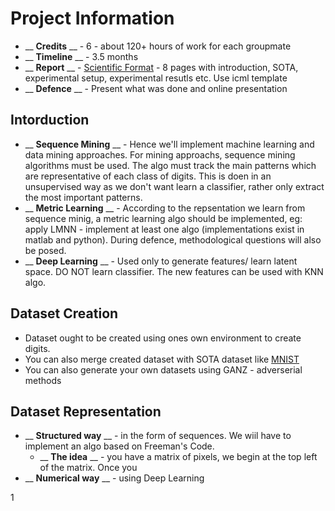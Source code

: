 Project Information 
===================

* __ __Credits__ __ - 6 - about 120+ hours of work for each groupmate
* __ __Timeline__ __ - 3.5 months 
* __ __Report__ __ - [Scientific Format](https://2017.icml.cc/Conferences/2017/StyleAuthorInstructions) - 8 pages with introduction, SOTA, experimental setup, experimental resutls etc. Use icml template
* __ __Defence__ __ - Present what was done and online presentation

Intorduction
------------

* __ __Sequence Mining__ __ - Hence we'll implement machine learning and data mining approaches. For mining approachs, sequence mining algorithms 
must be used. The algo must track the main patterns which are representative of each class of digits. This is doen in an unsupervised way as we don't want learn a classifier, rather only extract the most important patterns. 
* __ __Metric Learning__ __ - According to the repsentation we learn from sequence minig, a metric learning algo should be implemented, eg: apply LMNN - implement at least one algo (implementations exist in matlab and python). During defence, methodological questions will also be posed.  
* __ __Deep Learning__ __ - Used only to generate features/ learn latent space. DO NOT learn classifier. The new features can be used with KNN algo.


Dataset Creation 
----------------

* Dataset ought to be created using ones own environment to create digits. 
* You can also merge created dataset with SOTA dataset like [MNIST](http://yann.lecun.com/exdb/mnist/)
* You can also generate your own datasets using GANZ - adverserial methods


Dataset Representation
----------------------
* __ __Structured way__ __ - in the form of sequences. We wiil have to implement an algo based on Freeman's Code.
	- __ __The idea__ __ - you have a matrix of pixels, we begin at the top left of the matrix. Once you 
* __ __Numerical way__ __ - using Deep Learning

1